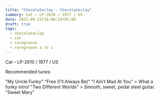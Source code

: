 ```yaml
---
title: "Chocolateclay - Chocolateclay"
summary: Cat – LP-2610 / 1977 / US
date: 2021-09-21T16:00:33+01:00
draft: true
tags:
  - chocolateclay
  - cat
  - raregroove
  - raregroove a to z
---
```

Cat – LP-2610 / 1977 / US

Recommended tunes:

"My Uncle Funky"
"Free (I'll Always Be)"
"I Ain't Mad At You" > What a funky intro!
"Two Different Worlds" > Smooth, sweet, pedal steel guitar.
"Sweet Mary"

